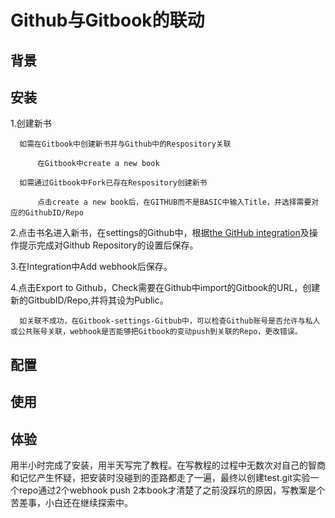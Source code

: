 # Github与Gitbook的联动

## 背景

## 安装

1.创建新书


      如需在Gitbook中创建新书并与Github中的Respository关联

          在Gitbook中create a new book

      如需通过Gitbook中Fork已存在Respository创建新书

          点击create a new book后，在GITHUB而不是BASIC中输入Title，并选择需要对应的GithubID/Repo

2.点击书名进入新书，在settings的Github中，根据[the GitHub integration](https://help.gitbook.com/github/index.html)及操作提示完成对Github Repository的设置后保存。

3.在Integration中Add webhook后保存。

4.点击Export to Github，Check需要在Github中import的Gitbook的URL，创建新的GitbubID/Repo,并将其设为Public。

      如关联不成功，在Gitbook-settings-Gitbub中，可以检查Github账号是否允许与私人或公共账号关联，webhook是否能够把Gitbook的变动push到关联的Repo，更改错误。

## 配置

## 使用

## 体验
用半小时完成了安装，用半天写完了教程。在写教程的过程中无数次对自己的智商和记忆产生怀疑，把安装时没碰到的歪路都走了一遍，最终以创建test.git实验一个repo通过2个webhook push 2本book才清楚了之前没踩坑的原因，写教案是个苦差事，小白还在继续探索中。
